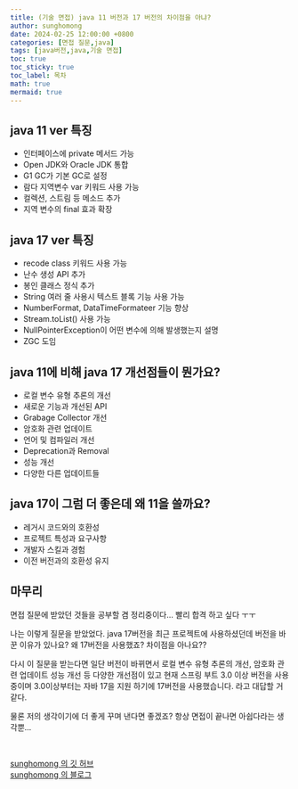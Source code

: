 ```yaml
---
title: (기술 면접) java 11 버전과 17 버전의 차이점을 아냐?
author: sunghomong
date: 2024-02-25 12:00:00 +0800
categories: [면접 질문,java]
tags: [java버전,java,기술 면접]
toc: true
toc_sticky: true
toc_label: 목차
math: true
mermaid: true
---
```


## java 11 ver 특징

- 인터페이스에 private 메서드 가능
- Open JDK와 Oracle JDK 통합
- G1 GC가 기본 GC로 설정
- 람다 지역변수 var 키워드 사용 가능
- 컬렉션, 스트림 등 메소드 추가
- 지역 변수의 final 효과 확장

## java 17 ver 특징

- recode class 키워드 사용 가능
- 난수 생성 API 추가
- 봉인 클래스 정식 추가
- String 여러 줄 사용시 텍스트 블록 기능 사용 가능
- NumberFormat, DataTimeFormateer 기능 향상
- Stream.toList() 사용 가능
- NullPointerException이 어떤 변수에 의해 발생했는지 설명
- ZGC 도임

## java 11에 비해 java 17 개선점들이 뭔가요?

- 로컬 변수 유형 추론의 개선
- 새로운 기능과 개선된 API
- Grabage Collector 개선
- 암호화 관련 업데이트
- 언어 및 컴파일러 개선
- Deprecation과 Removal
- 성능 개선
- 다양한 다른 업데이트들

## java 17이 그럼 더 좋은데 왜 11을 쓸까요?

- 레거시 코드와의 호환성
- 프로젝트 특성과 요구사항
- 개발자 스킬과 경험
- 이전 버전과의 호환성 유지

## 마무리

면접 질문에 받았던 것들을 공부할 겸 정리중이다... 빨리 합격 하고 싶다 ㅜㅜ

나는 이렇게 질문을 받았었다. java 17버전을 최근 프로젝트에 사용하셨던데 버전을 바꾼 이유가 있나요? 왜 17버전을 사용했죠? 차이점을 아나요??

다시 이 질문을 받는다면 일단 버전이 바뀌면서 로컬 변수 유형 추론의 개선, 암호화 관련 업데이트 성능 개선 등 다양한 개선점이 있고 현재 스프링 부트 3.0 이상 버전을 사용중이며 3.0이상부터는 자바 17을 지원 하기에 17버전을 사용했습니다. 라고 대답할 거 같다.

물론 저의 생각이기에 더 좋게 꾸며 낸다면 좋겠죠?
항상 면접이 끝나면 아쉽다라는 생각뿐...

<br>

[sunghomong 의 깃 허브](https://github.com/sunghomong) <br>
[sunghomong 의 블로그](https://sunghomong.github.io/)
